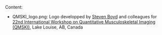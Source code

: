 Content: 

- QMSKI_logo.png: Logo developped by [Steven Boyd](https://www.ucalgary.ca/research/scholars/boyd-steven) and colleagues for [22nd International Workshop on Quantitative Musculoskeletal Imaging (QMSKI)](https://qmski.org/), Lake Louise, AB, Canada
